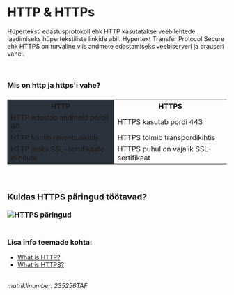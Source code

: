 <!DOCTYPE html>
<html>
  <head>
    <h1>HTTP & HTTPs</h1>
  </head>
  <p>
Hüperteksti edastusprotokoll ehk HTTP kasutatakse veebilehtede laadimiseks hüpertekstiliste linkide abil.
Hypertext Transfer Protocol Secure ehk HTTPS on turvaline viis andmete edastamiseks veebiserveri ja brauseri vahel.
  </p>
</html>

<br>

<h3>Mis on http ja https'i vahe?<h3>
<table>
  <colorgroup>
    <col style="background-color:#2c323c">
  </colorgroup>
  <tr>
    <th>HTTP</th>
    <th>HTTPS</th>
  </tr>
  <tr>
    <td>HTTP edastab andmeid pordil 80</td>
    <td>HTTPS kasutab pordi 443</td>
  </tr>
  <tr>
    <td>HTTP toimib rakenduskihis</td>
    <td>HTTPS toimib transpordikihtis</td>
  </tr>
  <tr>
    <td>HTTP jaoks SSL-sertifikaate ei nõuta</td>
    <td>HTTPS puhul on vajalik SSL-sertifikaat</td>
  </tr>
</table>

<br>

<html>
  <body>
    <div class="wrapper">
      <h3>Kuidas HTTPS päringud töötavad?</h3>
      <img src="https://blogs.getcertifiedgetahead.com/wp-content/uploads/2011/11/HTTPS.png" alt="HTTPS päringud">
    </div>
  </body>
  <br>
  <h3>Lisa info teemade kohta:</h3>
    <ul>
      <li>
        <a href="https://developer.mozilla.org/en-US/docs/Web/HTTP/Overview">What is HTTP?</a>
      </li>
      <li>
        <a href="https://www.techtarget.com/searchsoftwarequality/definition/HTTPS">What is HTTPS?</a>
      </li>
    </ul>
</html>

<br>

<html>
  <body>
    <footer>
      <i>matriklinumber: 235256TAF</i>
    </footer>
  </body>
</html>
